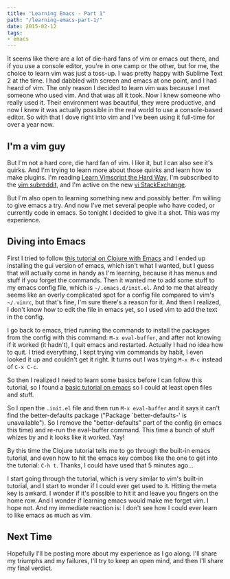 ```yaml
---
title: "Learning Emacs - Part 1"
path: "/learning-emacs-part-1/"
date: 2015-02-12
tags:
- emacs
---
```


It seems like there are a lot of die-hard fans of vim or emacs out there, and if you use a console editor, you're in one camp or the other, but for me, the choice to learn vim was just a toss-up. I was pretty happy with Sublime Text 2 at the time. I had dabbled with screen and emacs at one point, and I had heard of vim. The only reason I decided to learn vim was because I met someone who used vim. And that was all it took. Now I knew someone who really used it. Their environment was beautiful, they were productive, and now I knew it was actually possible in the real world to use a console-based editor. So with that I dove right into vim and I've been using it full-time for over a year now.

## I'm a vim guy

But I'm not a hard core, die hard fan of vim. I like it, but I can also see it's quirks. And I'm trying to learn more about those quirks and learn how to make plugins. I'm reading [Learn Vimscript the Hard Way](http://learnvimscriptthehardway.stevelosh.com/), I'm subscribed to the [vim subreddit](http://www.reddit.com/r/vim/), and I'm active on the new [vi StackExchange](http://vi.stackexchange.com/).

But I'm also open to learning something new and possibly better. I'm willing to give emacs a try. And now I've met several people who have coded, or currently code in emacs. So tonight I decided to give it a shot. This was my experience.

## Diving into Emacs

First I tried to follow [this tutorial on Clojure with Emacs](http://clojure-doc.org/articles/tutorials/emacs.html) and I ended up installing the gui version of emacs, which isn't what I wanted, but I guess that will actually come in handy as I'm learning, because it has menus and stuff if you forget the commands. Then it wanted me to add some stuff to my emacs config file, which is `~/.emacs.d/init.el`. And to me that already seems like an overly complicated spot for a config file compared to vim's `~/.vimrc`, but that's fine, I'm sure there's a reason for it. And then I realized, I don't know how to edit the file in emacs yet, so I used vim to add the text in the config.

I go back to emacs, tried running the commands to install the packages from the config with this command: `M-x eval-buffer`, and after not knowing if it worked (it hadn't), I quit emacs and restarted. Actually I had no idea how to quit. I tried everything, I kept trying vim commands by habit, I even looked it up and couldn't get it right. It turns out I was trying `M-x M-c` instead of `C-x C-c`.

So then I realized I need to learn some basics before I can follow this tutorial, so I found a [basic tutorial on emacs](http://david.rothlis.net/emacs/howtolearn.html) so I could at least open files and stuff.

So I open the `.init.el` file and then run `M-x eval-buffer` and it says it can't find the better-defaults package ("Package `better-defaults-' is unavailable"). So I remove the "better-defaults" part of the config (in emacs this time) and re-run the eval-buffer command. This time a bunch of stuff whizes by and it looks like it worked. Yay!

By this time the Clojure tutorial tells me to go through the built-in emacs tutorial, and even how to hit the emacs key combos like the one to get into the tutorial: `C-h t`. Thanks, I could have used that 5 minutes ago...

I start going through the tutorial, which is very similar to vim's built-in tutorial, and I start to wonder if I could ever get used to it. Hitting the meta key is awkard. I wonder if it's possible to hit it and leave you fingers on the home row. And I wonder if learning emacs would make me forget vim. I hope not. And my immediate reaction is: I don't see how I could ever learn to like emacs as much as vim.

## Next Time

Hopefully I'll be posting more about my experience as I go along. I'll share my triumphs and my failures, I'll try to keep an open mind, and then I'll share my final verdict.
